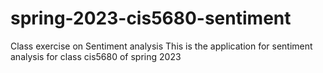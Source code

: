 # spring-2023-cis5680-sentiment
Class exercise on Sentiment analysis
This is the application for sentiment analysis for class cis5680 of spring 2023
